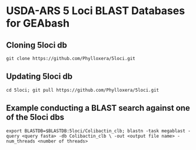 # USDA-ARS 5 Loci BLAST Databases for GEAbash

## Cloning 5loci db
`git clone https://github.com/Phylloxera/5loci.git`
## Updating 5loci db
`cd 5loci; git pull https://github.com/Phylloxera/5loci.git`
## Example conducting a BLAST search against one of the 5loci dbs
`export BLASTDB=$BLASTDB:5loci/Colibactin_clb; blastn -task megablast -query <query fasta> -db Colibactin_clb \
-out <output file name> -num_threads <number of threads>`
